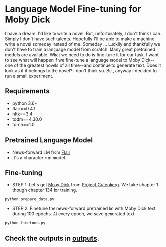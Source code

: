# Language Model Fine-tuning for Moby Dick

I have a dream. I'd like to write a novel. But, unfortunately, I don't think I can. Simply I don't have such talents.
Hopefully I'll be able to make a machine write a novel someday instead of me. Someday ...
Luckily and thankfully we don't have to train a language model from scratch. Many great pretrained models are available.
What we need to do is fine-tune it for our task.
I want to see what will happen if we fine-tune a language model to Moby Dick--one of the greatest novels of all time--and continue to generate text.
Does it look as if it belongs to the novel? I don't think so.
But, anyway I decided to run a small experiment.


## Requirements
* python 3.6+
* flair==0.4.1
* nltk==3.4
* tqdm==4.30.0
* torch==1.0

## Pretrained Language Model
* News-forward LM from [Flair](https://github.com/zalandoresearch/flair)
* It's a character rnn model.

## Fine-tuning
* STEP 1. Let's get [Moby Dick](https://www.gutenberg.org/files/2701/2701-0.txt) from [Project Gutenberg](https://www.gutenberg.org/). We take chapter 1 though chapter 134 for training.
```
python prepare_data.py
```

* STEP 2. Finetune the news-forward pretrained lm with Moby Dick text during 100 epochs. At every epoch, we save generated text.
```
python finetune.py
```

## Check the outputs in [outputs](outputs).
